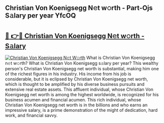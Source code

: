 ## Christian Von Koenigsegg N𝚎t w𝚘rth - Part-Ojs S𝚊lary per year YfcOQ

# <h2><a href="http://gc2n4y.nevu.top/?p=Christian+Von+Koenigsegg">🔗 👉🔴 Christian Von Koenigsegg N𝚎t w𝚘rth - S𝚊lary</a></h2>

[![Christian Von Koenigsegg N𝚎t W𝚘rth](https://i.imgur.com/Oavwk0R.jpeg)](http://gc2n4y.nevu.top/?p=Christian+Von+Koenigsegg)
What is Christian Von Koenigsegg n𝚎t w𝚘rth? What is Christian Von Koenigsegg s𝚊lary per year?
This wealthy person's Christian Von Koenigsegg net worth is substantial, making him one of the richest figures in his industry. His income from his job is considerable, but it is eclipsed by Christian Von Koenigsegg net worth, which is thought to be amplified by his diverse business pursuits and extensive real estate assets. This affluent individual, whose Christian Von Koenigsegg net worth is among the highest worldwide, is recognized for his business acumen and financial acumen. This rich individual, whose Christian Von Koenigsegg net worth is in the billions and who earns an impressive salary, is a prime demonstration of the might of dedication, hard work, and financial savvy.
